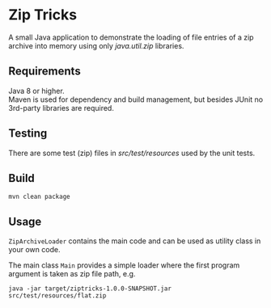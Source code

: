 # Zip Tricks

A small Java application to demonstrate the loading of file entries of a zip archive into memory using only *java.util.zip* libraries.

## Requirements

Java 8 or higher.  
Maven is used for dependency and build  management, but besides JUnit no 3rd-party libraries are required.

## Testing

There are some test (zip) files in *src/test/resources* used by the unit tests.

## Build

```shell
mvn clean package
```

## Usage

`ZipArchiveLoader` contains the main code and can be used as utility class in your own code.

The main class `Main` provides a simple loader where the first program argument is taken as zip file path, e.g.

``` shell
java -jar target/ziptricks-1.0.0-SNAPSHOT.jar src/test/resources/flat.zip
```
